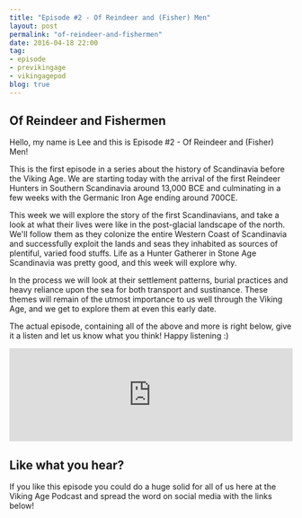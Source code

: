 ```yaml
---
title: "Episode #2 - Of Reindeer and (Fisher) Men"
layout: post
permalink: "of-reindeer-and-fishermen"
date: 2016-04-18 22:00
tag:
- episode
- previkingage
- vikingagepod
blog: true
---
```


## Of Reindeer and Fishermen

Hello, my name is Lee and this is Episode #2 - Of Reindeer and (Fisher) Men!

This is the first episode in a series about the history of Scandinavia before the Viking Age. We are starting
today with the arrival of the first Reindeer Hunters in Southern Scandinavia around 13,000 BCE and culminating in a few weeks with the Germanic Iron Age ending around 700CE.

This week we will explore the story of the first Scandinavians, and take a look at what their lives were like in the post-glacial landscape of the north. We'll follow them as they colonize the entire Western Coast of Scandinavia and successfully exploit the lands and seas they inhabited as sources of plentiful, varied food stuffs. Life as a Hunter Gatherer in Stone Age Scandinavia was pretty good, and this week will explore why.

In the process we will look at their settlement patterns, burial practices and heavy reliance upon the sea for both transport and sustinance. These themes will remain of the utmost importance to us well through the Viking Age, and we get to explore them at even this early date.

The actual episode, containing all of the above and more is right below, give it a listen and let us know what you think! Happy listening :)

<iframe width="100%" height="166" scrolling="no" frameborder="no" src="https://w.soundcloud.com/player/?url=https%3A//api.soundcloud.com/tracks/259761131&amp;color=ff5500&amp;auto_play=false&amp;hide_related=false&amp;show_comments=true&amp;show_user=true&amp;show_reposts=false"></iframe>

## Like what you hear?
If you like this episode you could do a huge solid for all of us here at the Viking Age Podcast and spread the word on social media with the links below!
